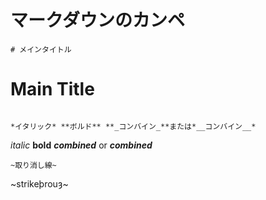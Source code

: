 # マークダウンのカンペ

```
# メインタイトル
```
# Main Title

```

*イタリック* **ボルド** **_コンバイン_**または*__コンバイン__*
```

*italic* **bold** **_combined_** or *__combined__*

```
~取り消し線~
```

~strikeþrouȝ~